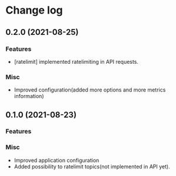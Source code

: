 Change log
==========

0.2.0 (2021-08-25)
-------------------

### Features

- [ratelimit] implemented ratelimiting in API requests.

### Misc

- Improved configuration(added more options and more metrics information)

0.1.0 (2021-08-23)
-------------------

### Features

### Misc

- Improved application configuration
- Added possibility to ratelimit topics(not implemented in API yet).
